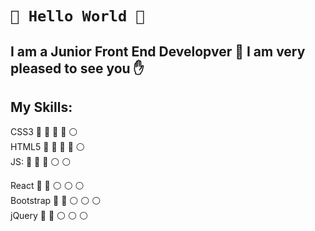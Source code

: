#  `👋 Hello World 👋`
## I am a Junior Front End Developver :rocket: I am very pleased to see you :hand:

## My Skills: 
CSS3  :large_blue_circle: :large_blue_circle: :large_blue_circle: :large_blue_circle: :white_circle:  
HTML5 :large_blue_circle: :large_blue_circle: :large_blue_circle: :large_blue_circle: :white_circle:  
JS: :large_blue_circle: :large_blue_circle: :large_blue_circle: :white_circle: :white_circle: 

React  :large_blue_circle: :large_blue_circle: :white_circle:  :white_circle: :white_circle:   
Bootstrap :large_blue_circle: :large_blue_circle: :white_circle: :white_circle: :white_circle:   
jQuery :large_blue_circle: :large_blue_circle: :white_circle: :white_circle: :white_circle:   


